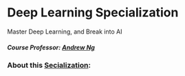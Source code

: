 # Deep Learning Specialization
Master Deep Learning, and Break into AI
##### Course Professor: [Andrew Ng](http://www.andrewng.org/)

### About this [Secialization](https://www.coursera.org/specializations/deep-learning):

